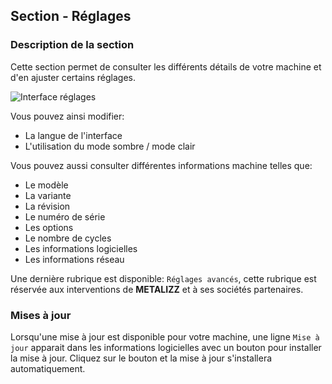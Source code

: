 ## Section - Réglages

### Description de la section

Cette section permet de consulter les différents détails de votre machine et d'en ajuster certains réglages.

![Interface réglages](assets/component_settings.png)

Vous pouvez ainsi modifier:

- La langue de l'interface
- L'utilisation du mode sombre / mode clair

Vous pouvez aussi consulter différentes informations machine telles que:

- Le modèle
- La variante
- La révision
- Le numéro de série
- Les options
- Le nombre de cycles
- Les informations logicielles
- Les informations réseau

Une dernière rubrique est disponible: `Réglages avancés`, cette rubrique est réservée aux interventions de **METALIZZ** et à ses sociétés partenaires.

### Mises à jour

Lorsqu'une mise à jour est disponible pour votre machine, une ligne `Mise à jour` apparait dans les informations logicielles avec un bouton pour installer la mise à jour. Cliquez sur le bouton et la mise à jour s'installera automatiquement.
